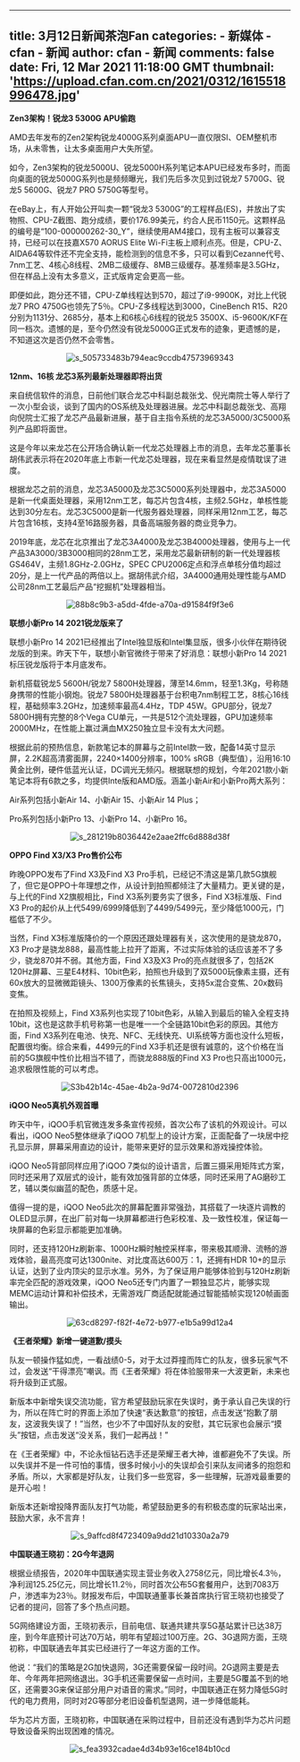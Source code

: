 
---
title: 3月12日新闻茶泡Fan
categories: 
    - 新媒体
    - cfan - 新闻
author: cfan - 新闻
comments: false
date: Fri, 12 Mar 2021 11:18:00 GMT
thumbnail: 'https://upload.cfan.com.cn/2021/0312/1615518996478.jpg'
---

<div>   
<p><strong>Zen3架构！锐龙3 5300G APU偷跑</strong></p>
<p>AMD去年发布的Zen2架构锐龙4000G系列桌面APU一直仅限SI、OEM整机市场，从未零售，让太多桌面用户大失所望。</p>
<p>如今，Zen3架构的锐龙5000U、锐龙5000H系列笔记本APU已经发布多时，而面向桌面的锐龙5000G系列也是频频曝光，我们先后多次见到过锐龙7 5700G、锐龙5 5600G、锐龙7 PRO 5750G等型号。</p>
<p>在eBay上，有人开始公开叫卖一颗“锐龙3 5300G”的工程样品(ES)，并放出了实物照、CPU-Z截图、跑分成绩，要价176.99美元，约合人民币1150元。这颗样品的编号是“100-000000262-30_Y”，继续使用AM4接口，现有主板可以兼容支持，已经可以在技嘉X570 AORUS Elite Wi-Fi主板上顺利点亮。但是，CPU-Z、AIDA64等软件还不完全支持，能检测到的信息不多，只可以看到Cezanne代号、7nm工艺、4核心8线程、2MB二级缓存、8MB三级缓存。基准频率是3.5GHz，但在样品上没有太多意义，正式版肯定会更高一些。</p>
<p>即便如此，跑分还不错，CPU-Z单线程达到570，超过了i9-9900K，对比上代锐龙7 PRO 4750G也领先了5％。CPU-Z多线程达到3000，CineBench R15、R20分别为1131分、2685分，基本上和6核心6线程的锐龙5 3500X、i5-9600K/KF在同一档次。遗憾的是，至今仍然没有锐龙5000G正式发布的迹象，更遗憾的是，不知道这次是否仍然不会零售。</p>
<p style="text-align: center; text-indent: 0;"><img src="https://upload.cfan.com.cn/2021/0312/1615518996478.jpg" border="0" alt="s_505733483b794eac9ccdb47573969343" referrerpolicy="no-referrer"></p>
<p><strong>12nm、16核 龙芯3系列最新处理器即将出货</strong></p>
<p>来自统信软件的消息，日前他们联合龙芯中科副总裁张戈、倪光南院士等人举行了一次小型会谈，谈到了国内的OS系统及处理器进展。龙芯中科副总裁张戈、高翔向倪院士汇报了龙芯产品最新进展，基于自主指令系统的龙芯3A5000/3C5000系列产品即将面世。</p>
<p>这是今年以来龙芯在公开场合确认新一代龙芯处理器上市的消息，去年龙芯董事长胡伟武表示将在2020年底上市新一代龙芯处理器，现在来看显然是疫情耽误了进度。</p>
<p>根据龙芯之前的消息，龙芯3A5000及龙芯3C5000系列处理器中，龙芯3A5000是新一代桌面处理器，采用12nm工艺，每芯片包含4核，主频2.5GHz，单核性能达到30分左右。龙芯3C5000是新一代服务器处理器，同样采用12nm工艺，每芯片包含16核，支持4至16路服务器，具备高端服务器的商业竞争力。</p>
<p>2019年底，龙芯在北京推出了龙芯3A4000及龙芯3B4000处理器，使用与上一代产品3A3000/3B3000相同的28nm工艺，采用龙芯最新研制的新一代处理器核GS464V，主频1.8GHz-2.0GHz，SPEC CPU2006定点和浮点单核分值均超过20分，是上一代产品的两倍以上。据胡伟武介绍，3A4000通用处理性能与AMD公司28nm工艺最后产品“挖掘机”处理器相当。</p>
<p style="text-align: center; text-indent: 0;"><img src="https://upload.cfan.com.cn/2021/0312/1615519010425.jpg" border="0" alt="88b8c9b3-a5dd-4fde-a70a-d91584f9f3e6" referrerpolicy="no-referrer"></p>
<p><strong>联想小新Pro 14 2021锐龙版来了</strong></p>
<p>联想小新Pro 14 2021已经推出了Intel独显版和Intel集显版，很多小伙伴在期待锐龙版的到来。昨天下午，联想小新官微终于带来了好消息：联想小新Pro 14 2021标压锐龙版将于本月底发布。</p>
<p>新机搭载锐龙5 5600H/锐龙7 5800H处理器，薄至14.6mm，轻至1.3Kg，号称随身携带的性能小钢炮。锐龙7 5800H处理器基于台积电7nm制程工艺，8核心16线程，基础频率3.2GHz，加速频率最高4.4Hz，TDP 45W。GPU部分，锐龙7 5800H拥有完整的8个Vega CU单元，一共是512个流处理器，GPU加速频率2000MHz，在性能上赢过满血MX250独立显卡没有太大问题。</p>
<p>根据此前的预热信息，新款笔记本的屏幕与之前Intel款一致，配备14英寸显示屏，2.2K超高清雾面屏，2240×1400分辨率，100% sRGB（典型值），沿用16:10黄金比例，硬件低蓝光认证，DC调光无频闪。根据联想的规划，今年2021款小新笔记本将有6款之多，均提供Inte版和AMD版。涵盖小新Air和小新Pro两大系列：</p>
<p>Air系列包括小新Air 14、小新Air 15、小新Air 14 Plus；</p>
<p>Pro系列包括小新Pro 13、小新Pro 14、小新Pro 16。</p>
<p style="text-align: center; text-indent: 0;"><img src="https://upload.cfan.com.cn/2021/0312/1615519020524.png" border="0" alt="s_281219b8036442e2aae2ffc6d888d38f" referrerpolicy="no-referrer"></p>
<p><strong>OPPO Find X3/X3 Pro售价公布</strong></p>
<p>昨晚OPPO发布了Find X3及Find X3 Pro手机，已经记不清这是第几款5G旗舰了，但它是OPPO十年理想之作，从设计到拍照都倾注了大量精力。更关键的是，与上代的Find X2旗舰相比，Find X3系列要务实了很多，Find X3标准版、Find X3 Pro的起价从上代5499/6999降低到了4499/5499元，至少降低1000元，门槛低了不少。</p>
<p>当然，Find X3标准版降价的一个原因还跟处理器有关，这次使用的是骁龙870，X3 Pro才是骁龙888，最高性能上拉开了距离，不过实际体验的话应该差不了多少，骁龙870并不弱。其他方面，Find X3及X3 Pro的亮点就很多了，包括2K 120Hz屏幕、三星E4材料、10bit色彩，拍照也升级到了双5000玩像素主摄，还有60x放大的显微微距镜头、1300万像素的长焦镜头，支持5x混合变焦、20x数码变焦。</p>
<p>在拍照及视频上，Find X3系列也实现了10bit色彩，从输入到最后的输入全程支持10bit，这也是这款手机号称第一也是唯一一个全链路10bit色彩的原因。其他方面，Find X3系列在电池、快充、NFC、无线快充、UI系统等方面也没什么短板，配置很均衡。综合来看，4499元的Find X3手机还是很有诚意的，这个价格在当前的5G旗舰中性价比相当不错了，而骁龙888版的Find X3 Pro也只高出1000元，追求极限性能的可以考虑。</p>
<p style="text-align: center; text-indent: 0;"><img src="https://upload.cfan.com.cn/2021/0312/1615519030981.png" border="0" alt="S3b42b14c-45ae-4b2a-9d74-0072810d2396" referrerpolicy="no-referrer"></p>
<p><strong>iQOO Neo5真机外观首曝</strong></p>
<p>昨天中午，iQOO手机官微连发多条宣传视频，首次公布了该机的外观设计。可以看出，iQOO Neo5整体继承了iQOO 7机型上的设计方案，正面配备了一块居中挖孔显示屏，屏幕采用直边的设计，能带来更好的显示效果和游戏操控体验。</p>
<p>iQOO Neo5背部同样应用了iQOO 7类似的设计语言，后置三摄采用矩阵式方案，同时还采用了双层式的设计，能有效加强背部的立体感，同时还采用了AG磨砂工艺，辅以类似幽蓝的配色，质感十足。</p>
<p>值得一提的是，iQOO Neo5此次的屏幕配置非常强劲，其搭载了一块逐片调教的OLED显示屏，在出厂前对每一块屏幕都进行色彩校准、及一致性校准，保证每一块屏幕的色彩显示都能更加准确。</p>
<p>同时，还支持120Hz刷新率、1000Hz瞬时触控采样率，带来极其顺滑、流畅的游戏体验，最高亮度可达1300nite、对比度高达600万：1，还拥有HDR 10+的显示认证，达到了业内顶尖的显示水准。<span style="text-indent: 2em;">另外，为了保证用户能够体验到与120Hz刷新率完全匹配的游戏效果，iQOO Neo5还专门内置了一颗独显芯片，能够实现MEMC运动计算和补偿技术，无需游戏厂商适配就能通过智能插帧实现120帧画面输出。</span></p>
<p style="text-align: center; text-indent: 0;"><img src="https://upload.cfan.com.cn/2021/0312/1615519039276.png" border="0" alt="63cd8297-f82f-4e72-b977-e1b5a99d12a4" referrerpolicy="no-referrer"></p>
<p><strong>《王者荣耀》新增一键道歉/摸头</strong></p>
<p>队友一顿操作猛如虎，一看战绩0-5，对于太过莽撞而阵亡的队友，很多玩家气不过，会发送“干得漂亮”嘲讽。而《王者荣耀》将在体验服带来一大波更新，未来也将升级到正式服。</p>
<p>新版本中新增失误交流功能，官方希望鼓励玩家在失误时，勇于承认自己失误的行为，所以在阵亡时的界面上添加了快速“表达歉意”的按钮，点击发送“抱歉了朋友，这波我失误了！”当然，也少不了中国好队友的安慰，其它玩家也会展示“摸头”按钮，点击发送“没关系，我们一起再战！”</p>
<p>在《王者荣耀》中，不论永恒钻石选手还是荣耀王者大神，谁都避免不了失误。所以失误并不是一件可怕的事情，很多时候小小的失误却会引来队友间诸多的抱怨和矛盾。所以，大家都是好队友，让我们多一些宽容，多一些理解，玩游戏最重要的是开心啦！</p>
<p>新版本还新增投降界面队友打气功能，希望鼓励更多的有积极态度的玩家站出来，鼓励大家，永不言弃！</p>
<p style="text-align: center; text-indent: 0;"><img src="https://upload.cfan.com.cn/2021/0312/1615519048319.png" border="0" alt="s_9affcd8f4723409a9dd21d10330a2a79" referrerpolicy="no-referrer"></p>
<p><strong>中国联通王晓初：2G今年退网</strong></p>
<p>根据业绩报告，2020年中国联通实现主营业务收入2758亿元，同比增长4.3％，净利润125.25亿元，同比增长11.2％，同时首次公布5G套餐用户，达到7083万户，渗透率为23％。财报发布后，中国联通董事长兼首席执行官王晓初也接受了记者的提问，回答了多个热点问题。</p>
<p>5G网络建设方面，王晓初表示，目前电信、联通共建共享5G基站累计已达38万座，到今年底预计可达70万站，明年有望超过100万座。2G、3G退网方面，王晓初称，中国联通去年其实已经进行了一年这方面的工作。</p>
<p>他说：“我们的策略是2G加快退网，3G还需要保留一段时间。2G退网主要是去年、今年两年把网络退出。3G手机还需要保留一点时间，主要是5G覆盖不到的地区，还需要3G来保证部分用户对语音的需求。”同时，中国联通正在努力降低5G时代的电力费用，同时对2G等部分老旧设备机型退网，进一步降低能耗。</p>
<p>华为芯片方面，王晓初称，中国联通在采购过程中，目前还没有遇到华为芯片问题导致设备采购出现困难的情况。</p>
<p style="text-align: center; text-indent: 0;"><img src="https://upload.cfan.com.cn/2021/0312/1615519058324.jpg" border="0" alt="s_fea3932cadae4d34b93e16ce184b10cd" referrerpolicy="no-referrer"></p>　  
</div>
            